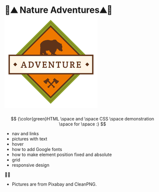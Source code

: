 # 🌲⛰️ Nature Adventures⛰️🌲 <img src="./resurssit/css/img/adventure.png" width="300" height="300"/> 


$$
{\color{green}HTML \space and \space CSS \space demonstration \space for \space :}
$$

* nav and links
* pictures with text
* hover
* how to add Google fonts
* how to make element position fixed and absolute
* grid
* responsive design




🌲🌲
- Pictures are from Pixabay and CleanPNG.